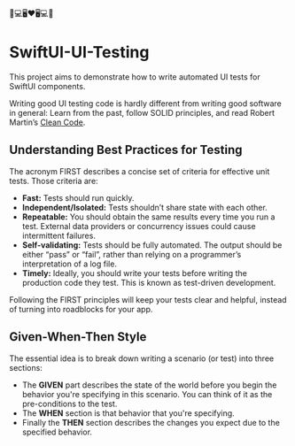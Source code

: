 📱💻🖥❤️🖥💻📱

# SwiftUI-UI-Testing

This project aims to demonstrate how to write automated UI tests for SwiftUI components.


Writing good UI testing code is hardly different from writing good software in general: Learn from the past, follow SOLID principles, and read Robert Martin’s [Clean Code](https://sites.google.com/site/unclebobconsultingllc/books). 

## Understanding Best Practices for Testing
The acronym FIRST describes a concise set of criteria for effective unit tests. Those criteria are:

- **Fast:** Tests should run quickly.
- **Independent/Isolated:** Tests shouldn’t share state with each other.
- **Repeatable:** You should obtain the same results every time you run a test. External data providers or concurrency issues could cause intermittent failures.
- **Self-validating:** Tests should be fully automated. The output should be either “pass” or “fail”, rather than relying on a programmer’s interpretation of a log file.
- **Timely:** Ideally, you should write your tests before writing the production code they test. This is known as test-driven development.

Following the FIRST principles will keep your tests clear and helpful, instead of turning into roadblocks for your app.

## Given-When-Then Style
The essential idea is to break down writing a scenario (or test) into three sections:
- The **GIVEN** part describes the state of the world before you begin the behavior you're specifying in this scenario. You can think of it as the pre-conditions to the test.
- The **WHEN** section is that behavior that you're specifying.
- Finally the **THEN** section describes the changes you expect due to the specified behavior.
